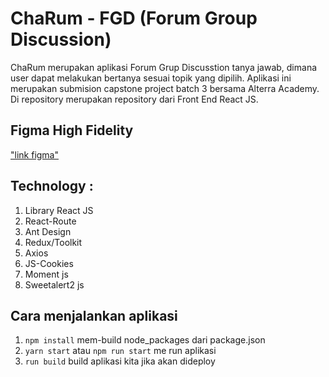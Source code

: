 # ChaRum - FGD (Forum Group Discussion)

ChaRum merupakan aplikasi Forum Grup Discusstion tanya jawab, dimana user dapat melakukan bertanya sesuai topik yang dipilih. Aplikasi ini merupakan submision capstone project batch 3 bersama Alterra Academy. Di repository merupakan repository dari Front End React JS.

## Figma High Fidelity

["link figma"](https://www.figma.com/file/uCKbPUkfU8bY2v15YfjcqG/Project-Capstone---18?node-id=3049%3A106020&t=gxKnRATYsO5ADzUh-0)

## Technology :

1. Library React JS
2. React-Route
3. Ant Design
4. Redux/Toolkit
5. Axios
6. JS-Cookies
7. Moment js
8. Sweetalert2 js

## Cara menjalankan aplikasi

1. `npm install` mem-build node_packages dari package.json
2. `yarn start` atau `npm run start` me run aplikasi
3. `run build` build aplikasi kita jika akan dideploy

